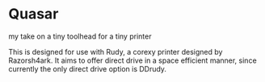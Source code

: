 # Quasar
my take on a tiny toolhead for a tiny printer

This is designed for use with Rudy, a corexy printer designed by Razorsh4ark. It aims to offer direct drive in a space efficient manner, since currently the only direct drive option is DDrudy.